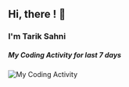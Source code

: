 ## Hi, there ! 👋
### I'm Tarik Sahni

##### My Coding Activity for last 7 days
<img src="https://github.com/tariksahni/coding-stats-wakatime/blob/master/images/codeStats.svg" alt="My Coding Activity"/>


